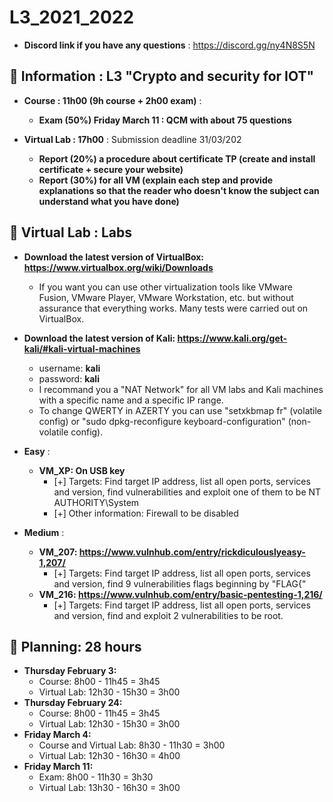 # L3_2021_2022

* **Discord link if you have any questions** : https://discord.gg/ny4N8S5N

## 📢 Information : L3 "Crypto and security for IOT"

* **Course : 11h00 (9h course + 2h00 exam)** : 
    * **Exam (50%) Friday March 11 : QCM with about 75 questions**

* **Virtual Lab : 17h00** : Submission deadline 31/03/202
    * **Report (20%) a procedure about certificate TP (create and install certificate + secure your website)**
    * **Report (30%) for all VM (explain each step and provide explanations so that the reader who doesn't know the subject can understand what you have done)**

## 📢 Virtual Lab : Labs

* **Download the latest version of VirtualBox: https://www.virtualbox.org/wiki/Downloads**
    * If you want you can use other virtualization tools like VMware Fusion, VMware Player, VMware Workstation, etc. but without assurance that everything works. 
Many tests were carried out on VirtualBox.

* **Download the latest version of Kali: https://www.kali.org/get-kali/#kali-virtual-machines**
    * username: **kali**
    * password: **kali**
    * I recommand you a "NAT Network" for all VM labs and Kali machines with a specific name and a specific IP range. 
    * To change QWERTY in AZERTY you can use "setxkbmap fr" (volatile config) or "sudo dpkg-reconfigure keyboard-configuration" (non-volatile config).

* **Easy** :
    * **VM_XP: On USB key**
        - [+] Targets: Find target IP address, list all open ports, services and version, find vulnerabilities and exploit one of them to be NT AUTHORITY\System
        - [+] Other information: Firewall to be disabled
* **Medium** :
    * **VM_207: https://www.vulnhub.com/entry/rickdiculouslyeasy-1,207/**
        - [+] Targets: Find target IP address, list all open ports, services and version, find 9 vulnerabilities flags beginning by "FLAG{"
    * **VM_216: https://www.vulnhub.com/entry/basic-pentesting-1,216/**
        - [+] Targets: Find target IP address, list all open ports, services and version, find and exploit 2 vulnerabilities to be root.

## 📢 Planning: 28 hours
* **Thursday February 3:**
    - Course: 8h00 - 11h45 = 3h45
    - Virtual Lab: 12h30 - 15h30 = 3h00
* **Thursday February 24:**
    - Course: 8h00 - 11h45 = 3h45
    - Virtual Lab: 12h30 - 15h30 = 3h00
* **Friday March 4:**
    - Course and Virtual Lab: 8h30 - 11h30 = 3h00
    - Virtual Lab: 12h30 - 16h30 = 4h00
* **Friday March 11:** 
    - Exam: 8h00 - 11h30 = 3h30
    - Virtual Lab: 13h30 - 16h30 = 3h00
